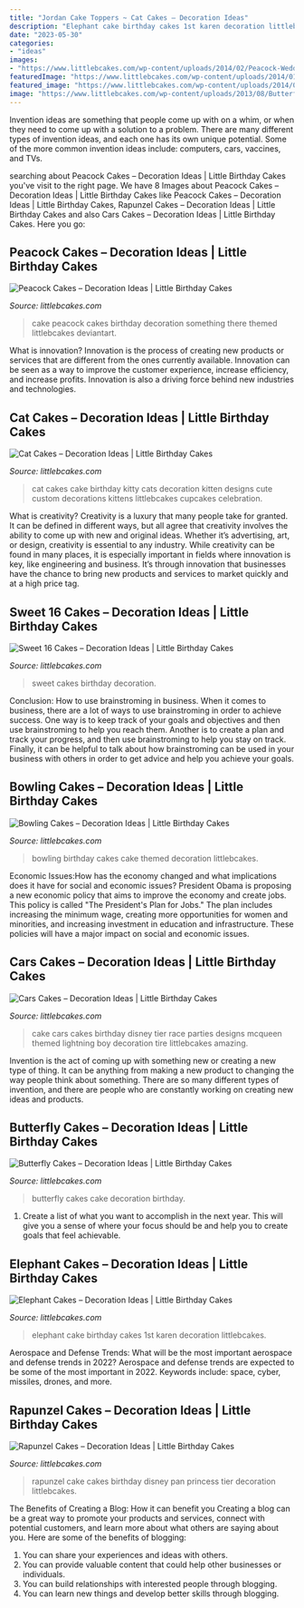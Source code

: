 ```yaml
---
title: "Jordan Cake Toppers ~ Cat Cakes – Decoration Ideas"
description: "Elephant cake birthday cakes 1st karen decoration littlebcakes"
date: "2023-05-30"
categories:
- "ideas"
images:
- "https://www.littlebcakes.com/wp-content/uploads/2014/02/Peacock-Wedding-Cake.jpg"
featuredImage: "https://www.littlebcakes.com/wp-content/uploads/2014/01/Cat-Cakes.jpg"
featured_image: "https://www.littlebcakes.com/wp-content/uploads/2014/05/Elephant-Cake-Images.jpg"
image: "https://www.littlebcakes.com/wp-content/uploads/2013/08/Butterfly-Wedding-Cake.jpg"
---
```



Invention ideas are something that people come up with on a whim, or when they need to come up with a solution to a problem. There are many different types of invention ideas, and each one has its own unique potential. Some of the more common invention ideas include: computers, cars, vaccines, and TVs.

	

		
searching about Peacock Cakes – Decoration Ideas | Little Birthday Cakes you've visit to the right page. We have 8 Images about Peacock Cakes – Decoration Ideas | Little Birthday Cakes like Peacock Cakes – Decoration Ideas | Little Birthday Cakes, Rapunzel Cakes – Decoration Ideas | Little Birthday Cakes and also Cars Cakes – Decoration Ideas | Little Birthday Cakes. Here you go:
		
    
## Peacock Cakes – Decoration Ideas | Little Birthday Cakes

<img loading=lazy src="https://www.littlebcakes.com/wp-content/uploads/2014/02/Peacock-Wedding-Cake.jpg" onerror="this.onerror=null;this.src='https://tse3.mm.bing.net/th?id=OIP.aCmNiS_BISVzZcOxCU_8UAHaJ4&amp;pid=15.1';" alt="Peacock Cakes – Decoration Ideas | Little Birthday Cakes">

_Source: littlebcakes.com_

>cake peacock cakes birthday decoration something there themed littlebcakes deviantart. 

	

What is innovation?
Innovation is the process of creating new products or services that are different from the ones currently available. Innovation can be seen as a way to improve the customer experience, increase efficiency, and increase profits. Innovation is also a driving force behind new industries and technologies.

    
## Cat Cakes – Decoration Ideas | Little Birthday Cakes

<img loading=lazy src="https://www.littlebcakes.com/wp-content/uploads/2014/01/Cat-Cakes.jpg" onerror="this.onerror=null;this.src='https://tse4.mm.bing.net/th?id=OIP.W2YtTAyoa8WdHetsdiGXSAHaJ4&amp;pid=15.1';" alt="Cat Cakes – Decoration Ideas | Little Birthday Cakes">

_Source: littlebcakes.com_

>cat cakes cake birthday kitty cats decoration kitten designs cute custom decorations kittens littlebcakes cupcakes celebration. 

	

What is creativity?
Creativity is a luxury that many people take for granted. It can be defined in different ways, but all agree that creativity involves the ability to come up with new and original ideas. Whether it’s advertising, art, or design, creativity is essential to any industry. While creativity can be found in many places, it is especially important in fields where innovation is key, like engineering and business. It’s through innovation that businesses have the chance to bring new products and services to market quickly and at a high price tag.

    
## Sweet 16 Cakes – Decoration Ideas | Little Birthday Cakes

<img loading=lazy src="http://www.littlebcakes.com/wp-content/uploads/2014/02/Sweet-16-Cakes.jpg" onerror="this.onerror=null;this.src='https://tse1.mm.bing.net/th?id=OIP.ugYtZk43OYDZ0EfsAI7ZngHaL7&amp;pid=15.1';" alt="Sweet 16 Cakes – Decoration Ideas | Little Birthday Cakes">

_Source: littlebcakes.com_

>sweet cakes birthday decoration. 

	

Conclusion: How to use brainstroming in business.
When it comes to business, there are a lot of ways to use brainstroming in order to achieve success. One way is to keep track of your goals and objectives and then use brainstroming to help you reach them. Another is to create a plan and track your progress, and then use brainstroming to help you stay on track. Finally, it can be helpful to talk about how brainstroming can be used in your business with others in order to get advice and help you achieve your goals.

    
## Bowling Cakes – Decoration Ideas | Little Birthday Cakes

<img loading=lazy src="http://www.littlebcakes.com/wp-content/uploads/2014/01/Bowling-Birthday-Cakes.jpg" onerror="this.onerror=null;this.src='https://tse4.mm.bing.net/th?id=OIP.kiqHaxOeQgughU9ez7J8zgHaJ-&amp;pid=15.1';" alt="Bowling Cakes – Decoration Ideas | Little Birthday Cakes">

_Source: littlebcakes.com_

>bowling birthday cakes cake themed decoration littlebcakes. 

	

Economic Issues:How has the economy changed and what implications does it have for social and economic issues?
President Obama is proposing a new economic policy that aims to improve the economy and create jobs. This policy is called "The President's Plan for Jobs." The plan includes increasing the minimum wage, creating more opportunities for women and minorities, and increasing investment in education and infrastructure. These policies will have a major impact on social and economic issues.

    
## Cars Cakes – Decoration Ideas | Little Birthday Cakes

<img loading=lazy src="https://www.littlebcakes.com/wp-content/uploads/2014/01/Cars-Cakes.jpg" onerror="this.onerror=null;this.src='https://tse1.mm.bing.net/th?id=OIP.V1P7y-NktjGbMGmGn9Oq3AHaKs&amp;pid=15.1';" alt="Cars Cakes – Decoration Ideas | Little Birthday Cakes">

_Source: littlebcakes.com_

>cake cars cakes birthday disney tier race parties designs mcqueen themed lightning boy decoration tire littlebcakes amazing. 

	

Invention is the act of coming up with something new or creating a new type of thing. It can be anything from making a new product to changing the way people think about something. There are so many different types of invention, and there are people who are constantly working on creating new ideas and products.

    
## Butterfly Cakes – Decoration Ideas | Little Birthday Cakes

<img loading=lazy src="https://www.littlebcakes.com/wp-content/uploads/2013/08/Butterfly-Wedding-Cake.jpg" onerror="this.onerror=null;this.src='https://tse4.mm.bing.net/th?id=OIP.lwZ0tIGx1xqzOBIFaXYYXAHaLH&amp;pid=15.1';" alt="Butterfly Cakes – Decoration Ideas | Little Birthday Cakes">

_Source: littlebcakes.com_

>butterfly cakes cake decoration birthday. 

	

1. Create a list of what you want to accomplish in the next year. This will give you a sense of where your focus should be and help you to create goals that feel achievable.

    
## Elephant Cakes – Decoration Ideas | Little Birthday Cakes

<img loading=lazy src="https://www.littlebcakes.com/wp-content/uploads/2014/05/Elephant-Cake-Images.jpg" onerror="this.onerror=null;this.src='https://tse4.mm.bing.net/th?id=OIP.lzlTJhX1_wAFufW09OdovQHaJ4&amp;pid=15.1';" alt="Elephant Cakes – Decoration Ideas | Little Birthday Cakes">

_Source: littlebcakes.com_

>elephant cake birthday cakes 1st karen decoration littlebcakes. 

	

Aerospace and Defense Trends: What will be the most important aerospace and defense trends in 2022?
Aerospace and defense trends are expected to be some of the most important in 2022. Keywords include: space, cyber, missiles, drones, and more.

    
## Rapunzel Cakes – Decoration Ideas | Little Birthday Cakes

<img loading=lazy src="http://www.littlebcakes.com/wp-content/uploads/2013/08/Rapunzel-Cake-Pan.jpg" onerror="this.onerror=null;this.src='https://tse3.mm.bing.net/th?id=OIP.tqgWB2Q-8wN5bo5QcUhSjQHaKI&amp;pid=15.1';" alt="Rapunzel Cakes – Decoration Ideas | Little Birthday Cakes">

_Source: littlebcakes.com_

>rapunzel cake cakes birthday disney pan princess tier decoration littlebcakes. 

	

The Benefits of Creating a Blog: How it can benefit you
Creating a blog can be a great way to promote your products and services, connect with potential customers, and learn more about what others are saying about you. Here are some of the benefits of blogging:
1. You can share your experiences and ideas with others.
2. You can provide valuable content that could help other businesses or individuals.
3. You can build relationships with interested people through blogging.
4. You can learn new things and develop better skills through blogging.

